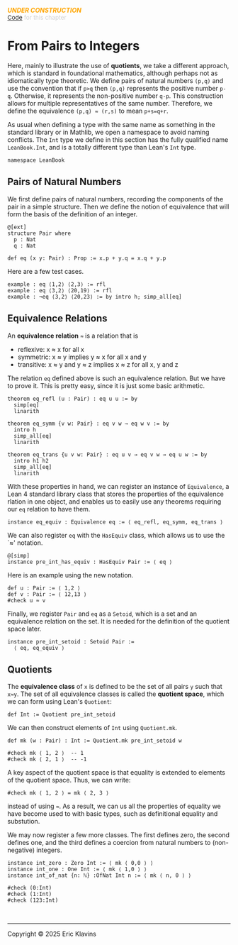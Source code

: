 
<div style='display:none'>
--  Copyright (C) 2025  Eric Klavins
--
--  This program is free software: you can redistribute it and/or modify
--  it under the terms of the GNU General Public License as published by
--  the Free Software Foundation, either version 3 of the License, or
--  (at your option) any later version.   
</div>

<span style='color: orange'>***UNDER CONSTRUCTION***</span><br>
<span style='color: lightgray; font-size: 10pt'><a href='https://github.com/klavins/LeanBook/blob/main/main/../LeanBook/Chapters/Integers/Definition.lean'>Code</a> for this chapter</span>
 # From Pairs to Integers

Here, mainly to illustrate the use of **quotients**, we take a different approach, which is standard in foundational mathematics, although perhaps not as idiomatically type theoretic. We define pairs of natural numbers `(p,q)` and use the convention that if `p>q` then `(p,q)` represents the positive number `p-q`. Otherwise, it represents the non-positive number `q-p`. This construction allows for multiple representatives of the same number. Therefore, we define the equivalence `(p,q) ≈ (r,s)` to mean `p+s=q+r`.

As usual when defining a type with the same name as something in the standard library or in Mathlib, we open a namespace to avoid naming conflicts. The `Int` type we define in this section has the fully qualified name `LeanBook.Int`, and is a totally different type than Lean's `Int` type. 
```lean
namespace LeanBook
```
 ## Pairs of Natural Numbers

We first define pairs of natural numbers, recording the components of the pair in a simple structure. Then we define the notion of equivalence that will form the basis of the definition of an integer. 
```lean
@[ext]
structure Pair where
  p : Nat
  q : Nat

def eq (x y: Pair) : Prop := x.p + y.q = x.q + y.p
```
 Here are a few test cases. 
```lean
example : eq ⟨1,2⟩ ⟨2,3⟩ := rfl
example : eq ⟨3,2⟩ ⟨20,19⟩ := rfl
example : ¬eq ⟨3,2⟩ ⟨20,23⟩ := by intro h; simp_all[eq]
```
 ## Equivalence Relations

An **equivalence relation** `≈` is a relation that is

- reflexive: x ≈ x for all x
- symmetric: x ≈ y implies y ≈ x for all x and y
- transitive: x ≈ y and y ≈ z implies x ≈ z for all x, y and z

The relation `eq` defined above is such an equivalence relation. But we have to prove it. This is pretty easy, since it is just some basic arithmetic. 
```lean
theorem eq_refl (u : Pair) : eq u u := by
  simp[eq]
  linarith

theorem eq_symm {v w: Pair} : eq v w → eq w v := by
  intro h
  simp_all[eq]
  linarith

theorem eq_trans {u v w: Pair} : eq u v → eq v w → eq u w := by
  intro h1 h2
  simp_all[eq]
  linarith
```
 With these properties in hand, we can register an instance of `Equivalence`, a Lean 4 standard library class that stores the properties of the equivalence rlation in one object, and enables us to easily use any theorems requiring our `eq` relation to have them. 
```lean
instance eq_equiv : Equivalence eq := ⟨ eq_refl, eq_symm, eq_trans ⟩
```
 We can also register `eq` with the `HasEquiv` class, which allows us to use the `≈' notation. 
```lean
@[simp]
instance pre_int_has_equiv : HasEquiv Pair := ⟨ eq ⟩
```
 Here is an example using the new notation. 
```lean
def u : Pair := ⟨ 1,2 ⟩
def v : Pair := ⟨ 12,13 ⟩
#check u ≈ v
```
 Finally, we register `Pair` and `eq` as a `Setoid`, which is a set and an equivalence relation on the set. It is needed for the definition of the quotient space later.  
```lean
instance pre_int_setoid : Setoid Pair :=
  ⟨ eq, eq_equiv ⟩
```
 ## Quotients

The **equivalence class** of `x` is defined to be the set of all pairs `y` such that `x≈y`. The set of all equivalence classes is called the **quotient space**, which we can form using Lean's `Quotient`:  
```lean
def Int := Quotient pre_int_setoid
```
 We can then construct elements of `Int` using `Quotient.mk`. 
```lean
def mk (w : Pair) : Int := Quotient.mk pre_int_setoid w

#check mk ⟨ 1, 2 ⟩  -- 1
#check mk ⟨ 2, 1 ⟩  -- -1
```
 A key aspect of the quotient space is that equality is extended to elements of the quotient space. Thus, we can write: 
```lean
#check mk ⟨ 1, 2 ⟩ = mk ⟨ 2, 3 ⟩
```
 instead of using `≈`. As a result, we can us all the properties of equality we have become used to with basic types, such as definitional equality and substution.

We may now register a few more classes. The first defines zero, the second defines one, and the third defines a coercion from natural numbers to (non-negative) integers. 
```lean
instance int_zero : Zero Int := ⟨ mk ⟨ 0,0 ⟩ ⟩
instance int_one : One Int := ⟨ mk ⟨ 1,0 ⟩ ⟩
instance int_of_nat {n: ℕ} :OfNat Int n := ⟨ mk ⟨ n, 0 ⟩ ⟩

#check (0:Int)
#check (1:Int)
#check (123:Int)
```

<div style='height=50px'>&nbsp;</div><hr>
Copyright © 2025 Eric Klavins
